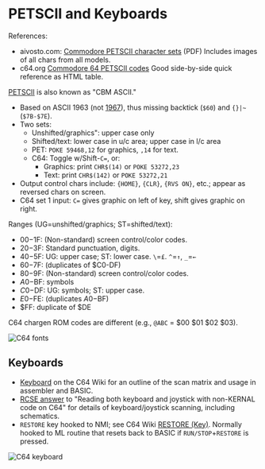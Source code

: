 PETSCII and Keyboards
=====================

References:
- aivosto.com: [Commodore PETSCII character sets][avivosto] (PDF)
  Includes images of all chars from all models.
- c64.org [Commodore 64 PETSCII codes][c64.org]
  Good side-by-side quick reference as HTML table.

[PETSCII] is also known as "CBM ASCII."
- Based on ASCII 1963 (not [1967][ascii]),
  thus missing backtick (`$60`) and `{}|~` (`$7B-$7E`).
- Two sets:
  - Unshifted/graphics": upper case only
  - Shifted/text: lower case in u/c area; upper case in l/c area
  - PET: `POKE 59468,12` for graphics, `,14` for text.
  - C64: Toggle w/Shift-`C=`, or:
    - Graphics: print `CHR$(14)` or `POKE 53272,23`
    - Text: print `CHR$(142)` or `POKE 53272,21`
- Output control chars include: `{HOME}`, `{CLR}`, `{RVS ON}`, etc.;
  appear as reversed chars on screen.
- C64 set 1 input: `C=` gives graphic on left of key, shift gives
  graphic on right.

Ranges (UG=unshifted/graphics; ST=shifted/text):
- $00-$1F: (Non-standard) screen control/color codes.
- $20-$3F: Standard punctuation, digits.
- $40-$5F: UG: upper case; ST: lower case. `\`=`£`. `^`=`↑`, `_`=`←`
- $60-$7F: (duplicates of $C0-DF)
- $80-$9F: (Non-standard) screen control/color codes.
- $A0-$BF: symbols
- $C0-$DF: UG: symbols; ST: upper case.
- $E0-$FE: (duplicates $A0-$BF)
- $FF: duplicate of $DE

C64 chargen ROM codes are different (e.g., `@ABC` = $00 $01 $02 $03).

![C64 fonts](https://upload.wikimedia.org/wikipedia/commons/d/d8/Fonts-C64.png)


Keyboards
---------

- [Keyboard][c64w-keyboard] on the C64 Wiki for an outline of the scan
  matrix and usage in assembler and BASIC.
- [RCSE answer][rc 11191] to "Reading both keyboard and joystick with
  non-KERNAL code on C64" for details of keyboard/joystick scanning,
  including schematics.
- `RESTORE` key hooked to NMI; see C64 Wiki
  [RESTORE (Key)][c64w-restore]. Normally hooked to ML routine that
  resets back to BASIC if `RUN/STOP`+`RESTORE` is pressed.

![C64 keyboard](https://www.c64-wiki.com/images/4/42/Tastatur_foto1.jpg)



<!-------------------------------------------------------------------->
[PETSCII]: https://en.wikipedia.org/wiki/PETSCII
[ascii]: ../../ascii.txt
[avivosto]: https://www.aivosto.com/articles/petscii.pdf
[c64.org]: http://sta.c64.org/cbm64pet.html
[c64w-keyboard]: https://www.c64-wiki.com/wiki/Keyboard
[c64w-restore]: https://www.c64-wiki.com/wiki/RESTORE_(Key)
[rc 11191]: https://retrocomputing.stackexchange.com/a/11191/7208
